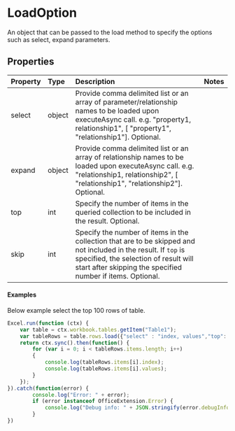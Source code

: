 # LoadOption

An object that can be passed to the load method to specify the options such as select, expand parameters. 

## Properties
| Property	   | Type	|Description|Notes |
|:---------------|:--------|:----------|:-----|
|select|object|Provide comma delimited list or an array of parameter/relationship names to be loaded upon executeAsync call. e.g. "property1, relationship1", [ "property1", "relationship1"]. Optional.||
|expand|object|Provide comma delimited list or an array of relationship names to be loaded upon executeAsync call. e.g. "relationship1, relationship2", [ "relationship1", "relationship2"]. Optional.||
|top|int| Specify the number of items in the queried collection to be included in the result. Optional.||
|skip|int|Specify the number of items in the collection that are to be skipped and not included in the result. If `top` is specified, the selection of result will start after skipping the specified number if items. Optional.||

#### Examples

Below example select the top 100 rows of table.

```js
Excel.run(function (ctx) { 
	var table = ctx.workbook.tables.getItem("Table1");
	var tableRows = table.rows.load({"select" : "index, values","top": 100, "skip": 0 })
	return ctx.sync().then(function() {
		for (var i = 0; i < tableRows.items.length; i++)
		{
			console.log(tableRows.items[i].index);
			console.log(tableRows.items[i].values);
		}
	});
}).catch(function(error) {
		console.log("Error: " + error);
		if (error instanceof OfficeExtension.Error) {
			console.log("Debug info: " + JSON.stringify(error.debugInfo));
		}
})
```